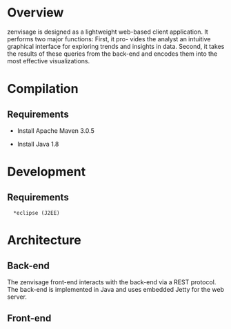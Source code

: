 # Overview
zenvisage is designed as a lightweight web-based client application. It performs two major functions: First, it pro-
vides the analyst an intuitive graphical interface for exploring trends and insights in data. Second, it takes the results of these queries from the back-end and encodes them into the most effective visualizations.

# Compilation

## Requirements

* Install Apache Maven 3.0.5

* Install Java 1.8

# Development

## Requirements
      *eclipse (J2EE)


# Architecture

## Back-end

The zenvisage front-end interacts with the back-end via a REST
protocol. The back-end is implemented in Java and uses embedded Jetty
for the web server. 


## Front-end

